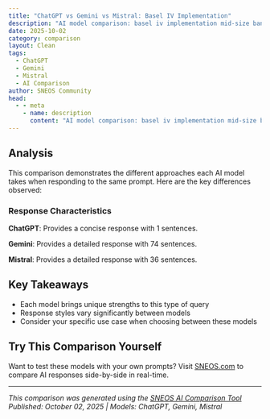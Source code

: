 ```yaml
---
title: "ChatGPT vs Gemini vs Mistral: Basel IV Implementation"
description: "AI model comparison: basel iv implementation mid-size banks..."
date: 2025-10-02
category: comparison
layout: Clean
tags:
  - ChatGPT
  - Gemini
  - Mistral
  - AI Comparison
author: SNEOS Community
head:
  - - meta
    - name: description
      content: "AI model comparison: basel iv implementation mid-size banks..."
---
```


<ChatComparison
  title="ChatGPT vs Gemini vs Mistral: Basel IV Implementation"
  prompt="basel iv implementation mid-size banks"
  :responses='{
    "ChatGPT": "Error calling OpenAI API.",
    "Gemini": "Basel IV implementation for mid-size banks is a significant undertaking that presents both challenges and opportunities. Here\u0027s a breakdown of the key considerations:\n\n**What is Basel IV? (A Brief Recap)**\n\nBasel IV isn\u0027t a new set of regulations but rather a package of revisions and refinements to the Basel III standards. It aims to address perceived inconsistencies and weaknesses in how banks calculate their risk-weighted assets (RWAs), making capital requirements more comparable across institutions.  Key areas impacted include:\n\n*   **Standardized Approach (SA) Revisions:** Overhaul of the standardized approaches for credit risk, operational risk, and market risk.\n*   **Internal Model Use Restrictions:** Greater limitations on the use of internal models for calculating capital requirements. This includes output floors based on standardized approaches.\n*   **Output Floor:** A floor on the RWAs calculated using internal models, typically set as a percentage (e.g., 72.5% under the finalized Basel IV) of the RWAs calculated using the standardized approaches.  This is a significant driver of increased capital requirements for banks currently relying on internal models.\n*   **Operational Risk:** A revised standardized approach replaces the more complex approaches.\n*   **Credit Valuation Adjustment (CVA) Risk:** Revised framework for measuring and managing CVA risk.\n\n**Impact on Mid-Size Banks:**\n\nMid-size banks are particularly affected by Basel IV for several reasons:\n\n*   **Resource Constraints:** Compared to larger institutions, they often have fewer resources (staff, technology, budget) to dedicate to implementation.\n*   **Model Reliance:** Some mid-size banks have invested in internal models, and the output floor will likely increase their capital requirements significantly.\n*   **Complexity:** The changes are complex and require a deep understanding of the regulations and their implications.\n*   **Data Requirements:** Basel IV often requires more granular and higher-quality data for both standardized approaches and model validation.\n*   **Competitive Landscape:** If their capital requirements increase disproportionately compared to larger banks, it could impact their competitiveness.\n\n**Key Implementation Challenges for Mid-Size Banks:**\n\n1.  **Data Availability and Quality:**\n    *   **Challenge:** Gathering, cleaning, and validating the necessary data to support the standardized approaches and model calibration. Many mid-size banks struggle with data silos and legacy systems.\n    *   **Mitigation:**\n        *   Invest in data governance and data quality frameworks.\n        *   Prioritize data remediation efforts based on materiality to Basel IV requirements.\n        *   Consider using data management solutions designed for regulatory reporting.\n\n2.  **Technology and Infrastructure:**\n    *   **Challenge:** Upgrading or replacing existing systems to accommodate the new calculations, reporting requirements, and model management processes.\n    *   **Mitigation:**\n        *   Conduct a thorough gap analysis of current technology infrastructure.\n        *   Consider a phased implementation approach.\n        *   Evaluate cloud-based solutions to reduce infrastructure costs.\n        *   Partner with technology vendors specializing in regulatory reporting.\n\n3.  **Model Development and Validation (if applicable):**\n    *   **Challenge:** Adapting and validating internal models to comply with the more stringent requirements and demonstrating their robustness. Dealing with the limitations imposed by the output floor.\n    *   **Mitigation:**\n        *   Enhance model governance and documentation.\n        *   Conduct rigorous backtesting and stress testing.\n        *   Engage independent model validation experts.\n        *   Explore potential model recalibration to optimize RWA calculations within the regulatory constraints.  Consider whether the cost of maintaining internal models outweighs the benefits under the new regime.\n\n4.  **Resource Allocation and Expertise:**\n    *   **Challenge:** Securing the necessary expertise in risk management, regulatory reporting, data science, and technology.\n    *   **Mitigation:**\n        *   Prioritize training and development for existing staff.\n        *   Consider hiring consultants or interim staff with Basel IV expertise.\n        *   Foster collaboration between risk, finance, and IT departments.\n\n5.  **Understanding and Interpreting the Regulations:**\n    *   **Challenge:** The complexity of the regulations makes it difficult to fully understand the implications and apply them correctly.\n    *   **Mitigation:**\n        *   Engage with regulators and industry groups to clarify ambiguities.\n        *   Attend industry conferences and workshops.\n        *   Establish a dedicated Basel IV implementation team with representatives from key departments.\n\n6.  **Output Floor Impact Assessment:**\n    *   **Challenge:** Accurately projecting the impact of the output floor on capital requirements and understanding the implications for lending capacity and profitability.\n    *   **Mitigation:**\n        *   Develop detailed pro forma capital forecasts under different scenarios.\n        *   Analyze the sensitivity of capital requirements to changes in model parameters and data inputs.\n        *   Develop strategies to optimize RWA calculations and mitigate the impact of the output floor.\n\n**Opportunities for Mid-Size Banks:**\n\n*   **Enhanced Risk Management:** Basel IV can force a more disciplined approach to risk management and improve the overall soundness of the bank.\n*   **Improved Data Quality:** The focus on data quality can lead to better decision-making across the organization.\n*   **Strategic Repositioning:** It may provide an opportunity to reassess the bank\u0027s strategic focus and potentially divest lines of business that are capital-intensive.\n*   **Competitive Advantage:**  Banks that implement Basel IV effectively and efficiently can gain a competitive advantage over those that lag behind.\n*   **Standardized Approach Optimization:**  Even if relying primarily on the standardized approach, banks should carefully evaluate the options within it to minimize RWA.\n\n**Implementation Strategies for Mid-Size Banks:**\n\n*   **Early Planning and Gap Analysis:**  Start early with a thorough assessment of the current state and the required changes.\n*   **Prioritization:** Focus on the most impactful areas first.\n*   **Phased Implementation:** Break the project into manageable phases.\n*   **Collaboration:** Foster strong collaboration between different departments.\n*   **Technology Solutions:** Leverage technology solutions to automate processes and improve efficiency.\n*   **Documentation:** Maintain thorough documentation of all implementation decisions and processes.\n*   **Regular Communication:** Maintain open communication with regulators and stakeholders.\n\n**Specific Areas to Focus On:**\n\n*   **Credit Risk Standardized Approach:** Understand the new risk weights and collateral recognition rules.\n*   **Operational Risk Standardized Approach:** Implement the new Business Indicator Component (BIC).\n*   **CVA Risk:** Understand the new framework and its implications for hedging strategies.\n*   **Model Risk Management:** Strengthen model governance and validation processes.\n\n**In summary:**\n\nBasel IV implementation is a complex and resource-intensive undertaking for mid-size banks.  However, by planning carefully, prioritizing effectively, and leveraging technology, they can successfully navigate the challenges and position themselves for long-term success.  Focusing on data quality, robust technology, and deep regulatory understanding are crucial for minimizing the impact on capital requirements and maintaining competitiveness.  Furthermore, a strategic assessment of the benefits and costs of internal models versus standardized approaches is vital to making informed decisions about future risk management practices.\n",
    "Mistral": "Basel IV, also known as the finalization of Basel III, is a set of international banking regulations developed by the Basel Committee on Banking Supervision to strengthen the regulation, supervision, and risk management of the banking sector. While Basel IV applies to all banks, its implementation can have specific implications for mid-size banks. Here are some key points to consider:\n\n### 1. **Capital Requirements**\n   - **Higher Capital Buffers**: Basel IV introduces stricter capital requirements, which may necessitate mid-size banks to hold more capital against their assets. This can impact their lending capacity and profitability.\n   - **Risk-Weighted Assets (RWAs)**: The framework includes more granular risk-weighted asset calculations, which could lead to higher capital requirements for certain types of assets.\n\n### 2. **Leverage Ratio**\n   - **Minimum Leverage Ratio**: Basel IV sets a minimum leverage ratio of 3%, which means banks must hold capital equivalent to at least 3% of their total assets. This can be particularly challenging for mid-size banks with a higher proportion of riskier assets.\n\n### 3. **Liquidity Requirements**\n   - **Liquidity Coverage Ratio (LCR)**: Banks must maintain high-quality liquid assets to cover net cash outflows over a 30-day stress period. This can be demanding for mid-size banks that may not have the same access to liquid assets as larger institutions.\n   - **Net Stable Funding Ratio (NSFR)**: This requires banks to maintain stable funding for their assets over a one-year period, which can affect the funding strategies of mid-size banks.\n\n### 4. **Operational Risk**\n   - **Standardized Measurement Approach (SMA)**: Basel IV introduces the SMA for operational risk, which simplifies the calculation but may result in higher capital requirements for some banks. Mid-size banks may need to invest in better risk management systems to comply.\n\n### 5. **Credit Risk**\n   - **Standardized Approach for Credit Risk (SA-CR)**: This approach requires more detailed risk-weighting of assets, which can be complex and resource-intensive for mid-size banks.\n   - **Internal Ratings-Based (IRB) Approach**: For banks using the IRB approach, Basel IV introduces stricter requirements and more rigorous validation processes, which can be challenging for mid-size banks with limited resources.\n\n### 6. **Market Risk**\n   - **Standardized Approach for Market Risk (SA-MR)**: This approach includes more detailed risk-weighting for trading book assets, which can affect mid-size banks engaged in trading activities.\n   - **Internal Models Approach (IMA)**: For banks using internal models, Basel IV introduces stricter validation and calibration requirements, which can be resource-intensive.\n\n### 7. **Reporting and Disclosure**\n   - **Enhanced Reporting**: Basel IV requires more detailed and frequent reporting, which can be burdensome for mid-size banks with limited compliance and reporting resources.\n   - **Disclosure Requirements**: Increased transparency and disclosure requirements can also be challenging for mid-size banks.\n\n### 8. **Implementation Challenges**\n   - **Resource Constraints**: Mid-size banks may face resource constraints in terms of capital, technology, and expertise needed to implement Basel IV requirements.\n   - **Compliance Costs**: The costs associated with compliance, including systems upgrades and training, can be significant for mid-size banks.\n\n### 9. **Regulatory Support**\n   - **Proportionality**: Some regulatory authorities may apply proportionality principles, allowing for a more tailored approach to implementation based on the size and complexity of the bank.\n   - **Transition Periods**: Regulators may provide transition periods to allow mid-size banks to gradually comply with the new requirements.\n\n### 10. **Strategic Considerations**\n   - **Business Model Adjustments**: Mid-size banks may need to adjust their business models to align with the new regulatory requirements, such as focusing on less capital-intensive activities.\n   - **Mergers and Acquisitions**: Some mid-size banks may consider mergers or acquisitions to achieve economies of scale and better manage regulatory compliance costs.\n\nIn summary, while Basel IV aims to enhance the resilience of the banking sector, its implementation poses specific challenges for mid-size banks. These banks will need to carefully plan and invest in resources to meet the new requirements while maintaining their competitive edge."
  }'
  published-date="13:20"
/>

## Analysis

This comparison demonstrates the different approaches each AI model takes when responding to the same prompt. Here are the key differences observed:

### Response Characteristics

**ChatGPT**: Provides a concise response with 1 sentences. 

**Gemini**: Provides a detailed response with 74 sentences. 

**Mistral**: Provides a detailed response with 36 sentences. 

## Key Takeaways

- Each model brings unique strengths to this type of query
- Response styles vary significantly between models
- Consider your specific use case when choosing between these models

## Try This Comparison Yourself

Want to test these models with your own prompts? Visit [SNEOS.com](https://sneos.com) to compare AI responses side-by-side in real-time.

---

*This comparison was generated using the [SNEOS AI Comparison Tool](https://sneos.com)*
*Published: October 02, 2025 | Models: ChatGPT, Gemini, Mistral*
